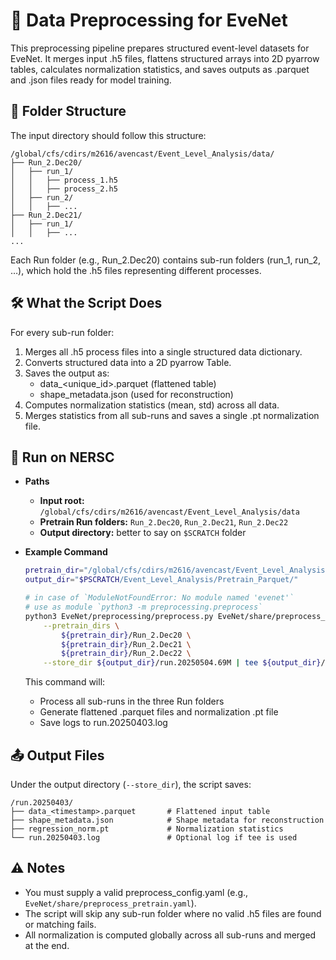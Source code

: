 # 🧪 Data Preprocessing for EveNet

This preprocessing pipeline prepares structured event-level datasets for EveNet. It merges input .h5 files, flattens structured arrays into 2D pyarrow tables, calculates normalization statistics, and saves outputs as .parquet and .json files ready for model training.

## 📍 Folder Structure

The input directory should follow this structure:

```
/global/cfs/cdirs/m2616/avencast/Event_Level_Analysis/data/
├── Run_2.Dec20/
│   ├── run_1/
│   │   ├── process_1.h5
│   │   ├── process_2.h5
│   ├── run_2/
│   │   ├── ...
├── Run_2.Dec21/
│   ├── run_1/
│   │   ├── ...
...
```

Each Run folder (e.g., Run_2.Dec20) contains sub-run folders (run_1, run_2, …), which hold the .h5 files representing different processes.


## 🛠 What the Script Does

For every sub-run folder:    
1.	Merges all .h5 process files into a single structured data dictionary.  
2.	Converts structured data into a 2D pyarrow Table.  
3.	Saves the output as:  
    - data_<unique_id>.parquet (flattened table)  
    - shape_metadata.json (used for reconstruction)  
4.	Computes normalization statistics (mean, std) across all data.  
5.	Merges statistics from all sub-runs and saves a single .pt normalization file.  


## 🚀 Run on NERSC

- **Paths**
	- **Input root:** `/global/cfs/cdirs/m2616/avencast/Event_Level_Analysis/data`
	- **Pretrain Run folders:** `Run_2.Dec20`, `Run_2.Dec21`, `Run_2.Dec22`
	- **Output directory:** better to say on `$SCRATCH` folder

- **Example Command**
    ```bash
    pretrain_dir="/global/cfs/cdirs/m2616/avencast/Event_Level_Analysis/data"
    output_dir="$PSCRATCH/Event_Level_Analysis/Pretrain_Parquet/"
    
    # in case of `ModuleNotFoundError: No module named 'evenet'`
    # use as module `python3 -m preprocessing.preprocess`
    python3 EveNet/preprocessing/preprocess.py EveNet/share/preprocess_pretrain.yaml \
        --pretrain_dirs \
            ${pretrain_dir}/Run_2.Dec20 \
            ${pretrain_dir}/Run_2.Dec21 \
            ${pretrain_dir}/Run_2.Dec22 \
        --store_dir ${output_dir}/run.20250504.69M | tee ${output_dir}/run.20250504.69M.log
    ```

    This command will:
  - Process all sub-runs in the three Run folders
  - Generate flattened .parquet files and normalization .pt file
  - Save logs to run.20250403.log



## 📤 Output Files

Under the output directory (`--store_dir`), the script saves:

```
/run.20250403/
├── data_<timestamp>.parquet       # Flattened input table
├── shape_metadata.json            # Shape metadata for reconstruction
├── regression_norm.pt             # Normalization statistics
└── run.20250403.log               # Optional log if tee is used
```



## ⚠️ Notes
- You must supply a valid preprocess_config.yaml (e.g., `EveNet/share/preprocess_pretrain.yaml`).
- The script will skip any sub-run folder where no valid .h5 files are found or matching fails.
- All normalization is computed globally across all sub-runs and merged at the end.



